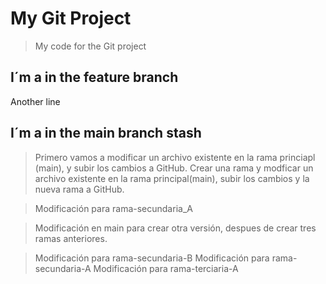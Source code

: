 # My Git Project

>My code for the Git project

## I´m a in the feature branch

Another line
## I´m a in the main branch stash
>Primero vamos a modificar un archivo existente en la rama princiapl (main), y subir los cambios a GitHub.
>Crear una rama y modficar un archivo existente en la rama principal(main), subir los cambios y la nueva rama a GitHub.

>Modificación para rama-secundaria_A




>Modificación en main para crear otra versión, despues de crear tres ramas anteriores.

>Modificación para rama-secundaria-B
>Modificación para rama-secundaria-A
>Modificación para rama-terciaria-A